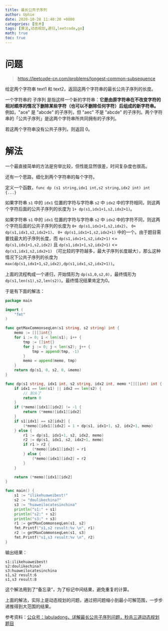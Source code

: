 ```yaml
---
title: 最长公共子序列
author: Uphie
date: 2020-10-28 11:40:20 +0800
categories: [技术]
tags: [算法,动态规划,递归,leetcode,go]
math: true
toc: true
---
```


# 问题

> https://leetcode-cn.com/problems/longest-common-subsequence

给定两个字符串 text1 和 text2，返回这两个字符串的最长公共子序列的长度。

一个字符串的 子序列 是指这样一个新的字符串：**它是由原字符串在不改变字符的相对顺序的情况下删除某些字符（也可以不删除任何字符）后组成的新字符串。**
例如，"ace" 是 "abcde" 的子序列，但 "aec" 不是 "abcde" 的子序列。两个字符串的「公共子序列」是这两个字符串所共同拥有的子序列。

若这两个字符串没有公共子序列，则返回 0。

# 解法

一个最直接简单的方法是穷举比较，但性能显然很差，时间复杂度也很高。

还有一个思路，细化到两个字符串的每个字符。

定义一个函数，`func dp (s1 string,idx1 int,s2 string,idx2 int) int {...}`

如果字符串 `s1` 中的 `idx1` 位置的字符与字符串 `s2` 中 `idx2` 中的字符相同，则这两个字符后面的公共子序列的长度为 `1+ dp(s1,idx1+1,s2,idx2+1)`。

如果字符串 `s1` 中的 `idx1` 位置的字符与字符串 `s2` 中 `idx2` 中的字符不同，则这两个字符后面的公共子序列的长度为 `0+ dp(s1,idx1+1,s2,idx2)`、 `0+ dp(s1,idx1,s2,idx2+1)`、 `0+ dp(s1,idx1+1,s2,idx2+1)` 中的一个。由于题目需要找最大的子序列长度，而 `dp(s1,idx1+1,s2,idx2+1)` <= `dp(s1,idx1+1,s2,idx2)` 且 `dp(s1,idx1+1,s2,idx2+1)` <= `dp(s1,idx1,s2,idx2+1)` （可比较的字符越多，最大子序列长度越大），那么这种情况下公共子序列的长度为 `max(dp(s1,idx1+1,s2,idx2),dp(s1,idx1,s2,idx2+1))`。

上面的流程构成一个递归，开始情形为 `dp(s1,0,s2,0)`，最终情形为 `dp(s1,len(s1),s2,len(s2))`。最终情况结果肯定为0。

于是有下面的解法：
```go
package main

import (
	"fmt"
)

func getMaxCommonseqLen(s1 string, s2 string) int {
	memo := [][]int{}
	for i := 0; i < len(s1); i++ {
		tmp := []int{}
		for j := 0; j < len(s2); j++ {
			tmp = append(tmp, -1)
		}
		memo = append(memo, tmp)
	}
	return dp(s1, 0, s2, 0, &memo)
}

func dp(s1 string, idx1 int, s2 string, idx2 int, memo *[][]int) int {
	if idx1 == len(s1) || idx2 == len(s2) {
		// 到头了
		return 0
	}
	if (*memo)[idx1][idx2] != -1 {
		return (*memo)[idx1][idx2]
	}
	if s1[idx1] == s2[idx2] {
		(*memo)[idx1][idx2] = 1 + dp(s1, idx1+1, s2, idx2+1, memo)
	} else {
		r1 := dp(s1, idx1+1, s2, idx2, memo)
		r2 := dp(s1, idx1, s2, idx2+1, memo)
		if r1 > r2 {
			(*memo)[idx1][idx2] = r1
		} else {
			(*memo)[idx1][idx2] = r2
		}
	}

	return (*memo)[idx1][idx2]
}

func main() {
	s1 := "ilikehuaweibest!"
	s2 := "doulikechina?"
	s3 := "huaweilocatesinchina"
	println("s1:" + s1)
	println("s2:" + s2)
	println("s3:" + s3)
	r1 := getMaxCommonseqLen(s1, s2)
	fmt.Printf("s1,s2 result:%v \n", r1)
	r2 := getMaxCommonseqLen(s1, s3)
	fmt.Printf("s1,s3 result:%v \n", r2)
}

```
输出结果：
```
s1:ilikehuaweibest!
s2:doulikechina?
s3:huaweilocatesinchina
s1,s2 result:6
s1,s3 result:8
```

这个解法用到了“备忘录”，为了标记中间结果，避免重复的计算。

上面的解法，实际上是动态规划的问题，通过把问题缩小到最小可解范围，一步步递推得到大范围的结果。

参考资料：[公众号：labuladong，详解最长公共子序列问题，秒杀三道动态规划题目](https://mp.weixin.qq.com/s?__biz=MzAxODQxMDM0Mw==&mid=2247487860&idx=1&sn=f5759ae4f22f966db8ed5a85821edd34&chksm=9bd7ef7caca0666a628fe838dee6d5da44b05eadf01fd7e87fcef813430c8e6dc3eb3c23e15f&scene=126&sessionid=1603847447&key=1fb38d1ad08361bb35a4fa6771a0edd7201831c49edabadff0dcdc635570a533501ee4aeb4193dcad45d76b668c47392624c9939a5a850039065070d9228671d72b9f94bc841601d1301e02b1c389017138b17c72158843491e48be54924a4f91b5ddb32b424657123f2eaac70537f85264358825c2e3f8cdde0213c78c2b5c0&ascene=1&uin=Mjk1MjAzNzYyNQ%3D%3D&devicetype=Windows+10+x64&version=6300002f&lang=zh_CN&exportkey=AWGk1XEuUdlxwHKt4nz3gCQ%3D&pass_ticket=Cn0xfQPEJElxa%2FkIUkzZtbU%2Fmz57ze0YZ6QFq2sxN4tdxyYPhqNjYMLxxXH%2BBMPh&wx_header=0)

